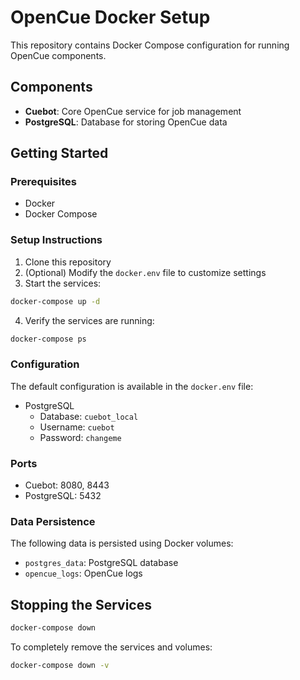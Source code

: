 # OpenCue Docker Setup

This repository contains Docker Compose configuration for running OpenCue components.

## Components

- **Cuebot**: Core OpenCue service for job management
- **PostgreSQL**: Database for storing OpenCue data

## Getting Started

### Prerequisites

- Docker
- Docker Compose

### Setup Instructions

1. Clone this repository
2. (Optional) Modify the `docker.env` file to customize settings
3. Start the services:

```bash
docker-compose up -d
```

4. Verify the services are running:

```bash
docker-compose ps
```

### Configuration

The default configuration is available in the `docker.env` file:

- PostgreSQL
  - Database: `cuebot_local`
  - Username: `cuebot`
  - Password: `changeme`

### Ports

- Cuebot: 8080, 8443
- PostgreSQL: 5432

### Data Persistence

The following data is persisted using Docker volumes:
- `postgres_data`: PostgreSQL database
- `opencue_logs`: OpenCue logs

## Stopping the Services

```bash
docker-compose down
```

To completely remove the services and volumes:
```bash
docker-compose down -v
``` 